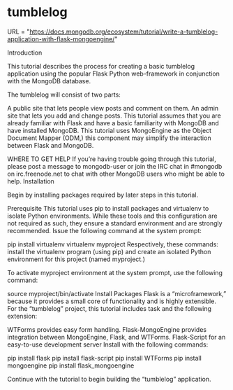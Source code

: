 # tumblelog

URL = "https://docs.mongodb.org/ecosystem/tutorial/write-a-tumblelog-application-with-flask-mongoengine/"

Introduction

This tutorial describes the process for creating a basic tumblelog application using the popular Flask Python web-framework in conjunction with the MongoDB database.

The tumblelog will consist of two parts:

A public site that lets people view posts and comment on them.
An admin site that lets you add and change posts.
This tutorial assumes that you are already familiar with Flask and have a basic familiarity with MongoDB and have installed MongoDB. This tutorial uses MongoEngine as the Object Document Mapper (ODM,) this component may simplify the interaction between Flask and MongoDB.

WHERE TO GET HELP
If you’re having trouble going through this tutorial, please post a message to mongodb-user or join the IRC chat in #mongodb on irc.freenode.net to chat with other MongoDB users who might be able to help.
Installation

Begin by installing packages required by later steps in this tutorial.

Prerequisite
This tutorial uses pip to install packages and virtualenv to isolate Python environments. While these tools and this configuration are not required as such, they ensure a standard environment and are strongly recommended. Issue the following command at the system prompt:

pip install virtualenv
virtualenv myproject
Respectively, these commands: install the virtualenv program (using pip) and create an isolated Python environment for this project (named myproject.)

To activate myproject environment at the system prompt, use the following command:

source myproject/bin/activate
Install Packages
Flask is a “microframework,” because it provides a small core of functionality and is highly extensible. For the “tumblelog” project, this tutorial includes task and the following extension:

WTForms provides easy form handling.
Flask-MongoEngine provides integration between MongoEngine, Flask, and WTForms.
Flask-Script for an easy-to-use development server
Install with the following commands:

pip install flask
pip install flask-script
pip install WTForms
pip install mongoengine
pip install flask_mongoengine

Continue with the tutorial to begin building the “tumblelog” application.